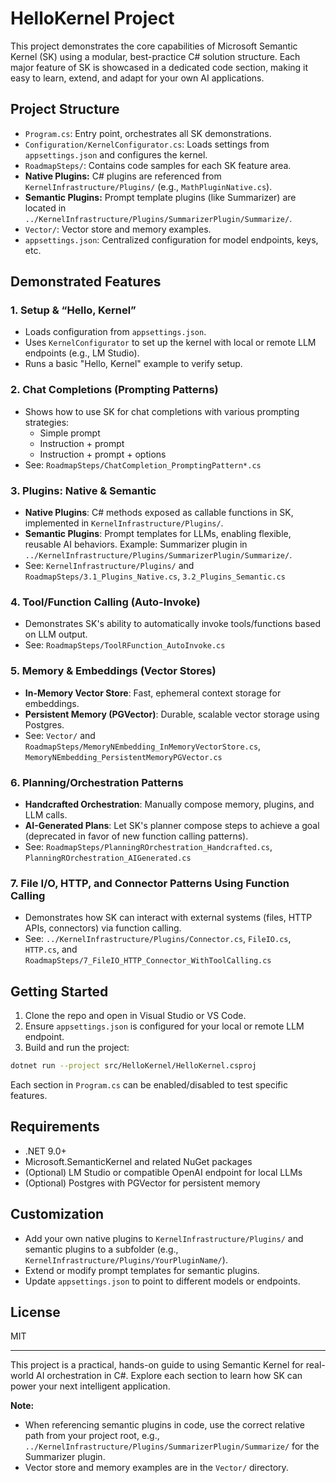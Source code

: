# HelloKernel Project

This project demonstrates the core capabilities of Microsoft Semantic Kernel (SK) using a modular, best-practice C# solution structure. Each major feature of SK is showcased in a dedicated code section, making it easy to learn, extend, and adapt for your own AI applications.

## Project Structure
- `Program.cs`: Entry point, orchestrates all SK demonstrations.
- `Configuration/KernelConfigurator.cs`: Loads settings from `appsettings.json` and configures the kernel.
- `RoadmapSteps/`: Contains code samples for each SK feature area.
- **Native Plugins:** C# plugins are referenced from `KernelInfrastructure/Plugins/` (e.g., `MathPluginNative.cs`).
- **Semantic Plugins:** Prompt template plugins (like Summarizer) are located in `../KernelInfrastructure/Plugins/SummarizerPlugin/Summarize/`.
- `Vector/`: Vector store and memory examples.
- `appsettings.json`: Centralized configuration for model endpoints, keys, etc.

## Demonstrated Features

### 1. Setup & “Hello, Kernel”
- Loads configuration from `appsettings.json`.
- Uses `KernelConfigurator` to set up the kernel with local or remote LLM endpoints (e.g., LM Studio).
- Runs a basic "Hello, Kernel" example to verify setup.

### 2. Chat Completions (Prompting Patterns)
- Shows how to use SK for chat completions with various prompting strategies:
  - Simple prompt
  - Instruction + prompt
  - Instruction + prompt + options
- See: `RoadmapSteps/ChatCompletion_PromptingPattern*.cs`

### 3. Plugins: Native & Semantic
- **Native Plugins**: C# methods exposed as callable functions in SK, implemented in `KernelInfrastructure/Plugins/`.
- **Semantic Plugins**: Prompt templates for LLMs, enabling flexible, reusable AI behaviors. Example: Summarizer plugin in `../KernelInfrastructure/Plugins/SummarizerPlugin/Summarize/`.
- See: `KernelInfrastructure/Plugins/` and `RoadmapSteps/3.1_Plugins_Native.cs`, `3.2_Plugins_Semantic.cs`

### 4. Tool/Function Calling (Auto-Invoke)
- Demonstrates SK's ability to automatically invoke tools/functions based on LLM output.
- See: `RoadmapSteps/ToolRFunction_AutoInvoke.cs`

### 5. Memory & Embeddings (Vector Stores)
- **In-Memory Vector Store**: Fast, ephemeral context storage for embeddings.
- **Persistent Memory (PGVector)**: Durable, scalable vector storage using Postgres.
- See: `Vector/` and `RoadmapSteps/MemoryNEmbedding_InMemoryVectorStore.cs`, `MemoryNEmbedding_PersistentMemoryPGVector.cs`

### 6. Planning/Orchestration Patterns
- **Handcrafted Orchestration**: Manually compose memory, plugins, and LLM calls.
- **AI-Generated Plans**: Let SK's planner compose steps to achieve a goal (deprecated in favor of new function calling patterns).
- See: `RoadmapSteps/PlanningROrchestration_Handcrafted.cs`, `PlanningROrchestration_AIGenerated.cs`

### 7. File I/O, HTTP, and Connector Patterns Using Function Calling
- Demonstrates how SK can interact with external systems (files, HTTP APIs, connectors) via function calling.
- See: `../KernelInfrastructure/Plugins/Connector.cs`, `FileIO.cs`, `HTTP.cs`, and `RoadmapSteps/7_FileIO_HTTP_Connector_WithToolCalling.cs`

## Getting Started
1. Clone the repo and open in Visual Studio or VS Code.
2. Ensure `appsettings.json` is configured for your local or remote LLM endpoint.
3. Build and run the project:
  ```sh
  dotnet run --project src/HelloKernel/HelloKernel.csproj
  ```
  Each section in `Program.cs` can be enabled/disabled to test specific features.

## Requirements
- .NET 9.0+
- Microsoft.SemanticKernel and related NuGet packages
- (Optional) LM Studio or compatible OpenAI endpoint for local LLMs
- (Optional) Postgres with PGVector for persistent memory

## Customization
- Add your own native plugins to `KernelInfrastructure/Plugins/` and semantic plugins to a subfolder (e.g., `KernelInfrastructure/Plugins/YourPluginName/`).
- Extend or modify prompt templates for semantic plugins.
- Update `appsettings.json` to point to different models or endpoints.

## License
MIT

---

This project is a practical, hands-on guide to using Semantic Kernel for real-world AI orchestration in C#. Explore each section to learn how SK can power your next intelligent application.

**Note:**
- When referencing semantic plugins in code, use the correct relative path from your project root, e.g., `../KernelInfrastructure/Plugins/SummarizerPlugin/Summarize/` for the Summarizer plugin.
- Vector store and memory examples are in the `Vector/` directory.
